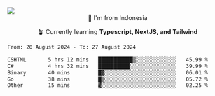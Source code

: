 
<img align = "center" src="https://readme-typing-svg.herokuapp.com?font=Fira+Code&size=25&pause=1000&color=00F713&center=true&vCenter=true&random=false&width=850&height=70&lines=Hi+There+%F0%9F%91%8B%2C+Im+Julian+Caesar;"/>
<br>

<div align = "center">
  📌 I'm from Indonesia
  
  🪴 Currently learning **Typescript, NextJS, and Tailwind**
</div>

<!--START_SECTION:waka-->

```txt
From: 20 August 2024 - To: 27 August 2024

CSHTML       5 hrs 12 mins   ███████████▒░░░░░░░░░░░░░   45.99 %
C#           4 hrs 32 mins   ██████████░░░░░░░░░░░░░░░   39.99 %
Binary       40 mins         █▓░░░░░░░░░░░░░░░░░░░░░░░   06.01 %
Go           38 mins         █▒░░░░░░░░░░░░░░░░░░░░░░░   05.72 %
Other        15 mins         ▓░░░░░░░░░░░░░░░░░░░░░░░░   02.25 %
```

<!--END_SECTION:waka-->
